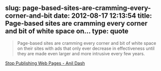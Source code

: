 slug: page-based-sites-are-cramming-every-corner-and-bit
date: 2012-08-17 12:13:54
title: Page-based sites are cramming every corner and bit of white space on...
type: quote
---

> Page-based sites are cramming every corner and bit of white space on their sites with ads that only ever decrease in effectiveness until they are made even larger and more intrusive every few years.

[Stop Publishing Web Pages - Anil Dash](http://dashes.com/anil/2012/08/stop-publishing-web-pages.html)
